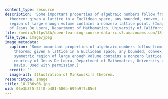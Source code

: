 ```yaml
---
content_type: resource
description: 'Some important properties of algebraic numbers follow from Minkowski''s
  theorem: given a lattice in a Euclidean space, any bounded, convex, centrally symmetric
  region of large enough volume contains a nonzero lattice point. (Image courtesy
  of Jesus De Loera, Department of Mathematics, University of California, Davis.)'
file: /media/https%3A/open-learning-course-data-rc.s3.amazonaws.com/18-786-topics-in-algebraic-number-theory-spring-2006/06e3b8f52ff0b481586b699a9f7c85ef_18-786s06.jpg
file_type: image/jpeg
image_metadata:
  caption: 'Some important properties of algebraic numbers follow from Minkowski''s
    theorem: given a lattice in a Euclidean space, any bounded, convex, centrally
    symmetric region of large enough volume contains a nonzero lattice point. (Image
    courtesy of Jesus De Loera, Department of Mathematics, University of California,
    Davis. Used with permission.)'
  credit: ''
  image-alt: Illustration of Minkowski's theorem.
resourcetype: Image
title: 18-786s06.jpg
uid: 06e3b8f5-2ff0-b481-586b-699a9f7c85ef
---
```

